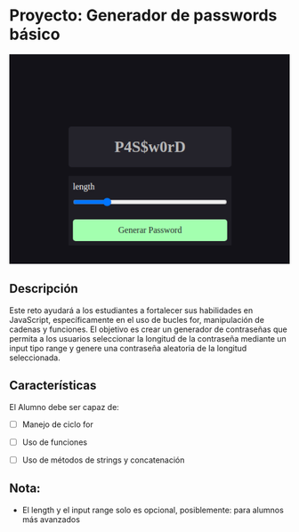 # Proyecto: Generador de passwords básico

![Descripción de la Imagen](./image.png)

## Descripción
Este reto ayudará a los estudiantes a fortalecer sus habilidades en JavaScript, específicamente en el uso de bucles for, manipulación de cadenas y funciones. El objetivo es crear un generador de contraseñas que permita a los usuarios seleccionar la longitud de la contraseña mediante un input tipo range y genere una contraseña aleatoria de la longitud seleccionada.

## Características
El Alumno debe ser capaz de:

- [ ] Manejo de ciclo for 
- [ ] Uso de funciones
- [ ] Uso de métodos de strings y concatenación


## Nota:
- El length y el input range solo es opcional, posiblemente: para alumnos más avanzados
